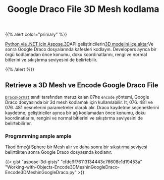 ﻿---
title: Google Draco File 3D Mesh kodlama
type: docs
weight: 60
url: /tr/python-net/encoding-3d-mesh-in-the-google-draco-file/
description: Aspose.3D için Python via .NET API, geliştiricilerin 3D modelini ithal etmelerini ve daha sonra 076. 481 076. 481 dosyalarında mesh'leri kodlamasını sağlar. Developers ayrıca bir örgü kodlamadan önce konumu, doku koordinatlarını, rengi ve normal bitlerini ve sıkıştırma seviyesini de belirtebilir.
---
{{% alert color="primary" %}}

[Python via .NET için Aspose.3D](https://products.aspose.com/3d/python-net/)API geliştiricilerin[3D modelini içe aktar](/3d/tr/net/create-and-read-an-existing-3d-scene/#createandreadanexisting3dscene-readinga3dscene)Ve sonra Google Draco dosyalarında kafesleri kodlayın. Developers ayrıca bir örgü kodlamadan önce konumu, doku koordinatlarını, rengi ve normal bitlerini ve sıkıştırma seviyesini de belirtebilir.

{{% /alert %}}
## **Retrieve a 3D Mesh ve Encode Google Draco File**
[`DracoFormat`](https://reference.aspose.com/net/3d/aspose.threed.formats/dracoformat) sınıfı tarafından maruz kalan 07he `encode` yöntemi, Google Draco dosyasında bir 3d mesh kodlamak için kullanılabilir. It, 076. 481 ve 076. 481 nesnelerini parametreler olarak alır. Draco kaydetme seçeneklerini kaydetme, geliştiriciler ayrıca bir ağ kodlamadan önce konumu, doku koordinatlarını, rengini ve normal bitlerini ve sıkıştırma seviyesini de belirtebilirler.
### **Programming ample ample**
Tkod örneği Sphere bir Mesh alır ve daha sonra bir sıkıştırma seviyesi belirttikten sonra Google Draco dosyasında kodlanır.

{{< gist "aspose-3d-gists" "cfde9f76113134443c76608c1d19453a" "Working-with-Objects-Encode3DMeshinGoogleDraco-Encode3DMeshinGoogleDraco.py" >}}
